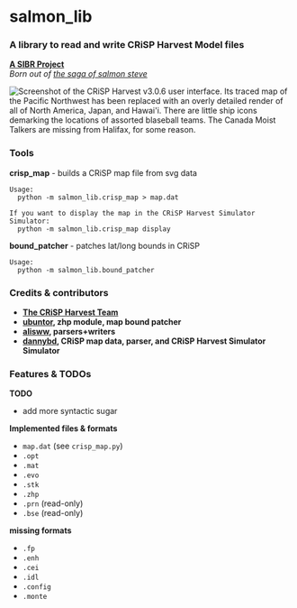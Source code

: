 # salmon_lib
### A library to read and write CRiSP Harvest Model files
**[A SIBR Project](https://sibr.dev)** <br />
*Born out of [the saga of salmon steve](https://salmon.sibr.dev/steve.html)*
<br />

![Screenshot of the CRiSP Harvest v3.0.6 user interface. Its traced map of the Pacific Northwest has been replaced with an overly detailed render of all of North America, Japan, and Hawai'i. There are little ship icons demarking the locations of assorted blaseball teams. The Canada Moist Talkers are missing from Halifax, for some reason.](https://salmon.sibr.dev/crisp_blaseball.png)

### Tools
**crisp_map** - builds a CRiSP map file from svg data
```
Usage:
  python -m salmon_lib.crisp_map > map.dat

If you want to display the map in the CRiSP Harvest Simulator Simulator:
  python -m salmon_lib.crisp_map display
```
**bound_patcher** - patches lat/long bounds in CRiSP
```
Usage:
  python -m salmon_lib.bound_patcher
```

### Credits & contributors
- **[The CRiSP Harvest Team](http://www.cbr.washington.edu/analysis/archive/harvest/crispharvest)**
- **[ubuntor](https://github.com/ubuntor), zhp module, map bound patcher**
- **[alisww](https://github.com/alisww), parsers+writers**
- **[dannybd](https://github.com/dannybd), CRiSP map data, parser, and CRiSP Harvest Simulator Simulator**

### Features & TODOs
**TODO**
- add more syntactic sugar

**Implemented files & formats**
- `map.dat` (see `crisp_map.py`)
- `.opt`
- `.mat`
- `.evo`
- `.stk`
- `.zhp`
- `.prn` (read-only)
- `.bse` (read-only)

**missing formats**
- `.fp`
- `.enh`
- `.cei`
- `.idl`
- `.config`
- `.monte`
